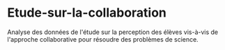 # Etude-sur-la-collaboration
Analyse des données de l'étude sur la perception des élèves vis-à-vis de l'approche collaborative pour résoudre des problèmes de science.
